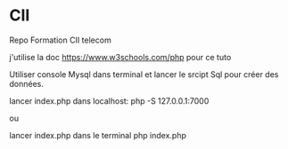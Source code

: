 # CII
Repo Formation CII telecom

j'utilise la doc https://www.w3schools.com/php pour ce tuto

Utiliser console Mysql dans terminal et lancer le srcipt Sql pour créer des données.

lancer index.php dans localhost:
php -S 127.0.0.1:7000

ou

lancer index.php dans le terminal
php index.php
